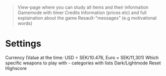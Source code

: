 
> View-page where you can study all items and their information
> Gamemode with timer
> Credits
> Information (prices etc) and full explaination about the game
> Resault-"messages" (e.g motivational words)

# Settings
Currency (Value at the time: USD = SEK/10.476, Euro = SEK/11,301)
Which specific weapons to play with - categories with lists
Dark/Lightmode
Reset Highscore
